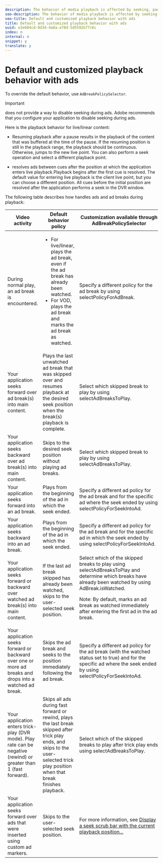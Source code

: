 ```yaml
---
description: The behavior of media playback is affected by seeking, pausing, fast forward or rewind (trick play mode), and the inclusion of advertising.
seo-description: The behavior of media playback is affected by seeking, pausing, fast forward or rewind (trick play mode), and the inclusion of advertising.
seo-title: Default and customized playback behavior with ads
title: Default and customized playback behavior with ads
uuid: e2e684cd-8d3d-4a8a-a78d-5d5592b77c6c
index: n
internal: n
snippet: y
translate: y
---
```


# Default and customized playback behavior with ads

To override the default behavior, use `AdBreakPolicySelector`. 

>[!IMPORTANT]
>
><!-- PH element: phrases/primetime-sdk-name --> does not provide a way to disable seeking during ads. Adobe recommends that you configure your application to disable seeking during ads.


Here is the playback behavior for live/linear content: 
* Resuming playback after a pause results in the playback of the content that was buffered at the time of the pause. If the resuming position is still in the playback range, the playback should be continuous. Otherwise,  <!-- PH element: phrases/primetime-sdk-name --> jumps to the new live point. You can also perform a seek operation and select a different playback point.

* <!-- PH element: phrases/primetime-sdk-name --> resolves ads between cues after the position at which the application enters live playback.Playback begins after the first cue is resolved. The default value for entering live playback is the client live point, but you can choose a different position. All cues before the initial position are resolved after the application performs a seek in the DVR window.


The following table describes how  <!-- PH element: phrases/primetime-sdk-name --> handles ads and ad breaks during playback:

<table id="table_466538B1C2A646B89EB4F9AA111203BE"> 
 <thead> 
  <tr> 
   <th colname="col1" class="entry">Video activity</th> 
   <th colname="col2" class="entry">Default 
    <ph conkeyref="phrases/primetime-sdk-name" /> behavior policy </th> 
   <th colname="col3" class="entry">Customization available through <span class="codeph">AdBreakPolicySelector</span> </th> 
  </tr>
 </thead>
 <tbody> 
  <tr> 
   <td colname="col1">During normal play, an ad break is encountered.</td> 
   <td colname="col2"> 
    <ul id="ul_10D2638676EA4ADDA718E61BD4FDC1D2"> 
     <li id="li_D5CC30F063934C738971E2E8AF00C137">For live/linear, plays the ad break, even if the ad break has already been watched.</li> 
     <li id="li_D962C0938DA74186AE99D117E5A74E38">For VOD, plays the ad break and marks the ad break as watched.</li> 
    </ul> </td> 
   <td colname="col3">Specify a different policy for the ad break by using <span class="codeph">selectPolicyForAdBreak</span>. </td> 
  </tr> 
  <tr> 
   <td colname="col1">Your application seeks forward over ad break(s) into main content.</td> 
   <td colname="col2">Plays the last unwatched ad break that was skipped over and resumes playback at the desired seek position when the break(s) playback is complete.</td> 
   <td colname="col3">Select which skipped break to play by using <span class="codeph">selectAdBreaksToPlay</span>. </td> 
  </tr> 
  <tr> 
   <td colname="col1">Your application seeks backward over ad break(s) into main content.</td> 
   <td colname="col2">Skips to the desired seek position without playing ad breaks.</td> 
   <td colname="col3">Select which skipped break to play by using <span class="codeph">selectAdBreaksToPlay</span>.&nbsp;&nbsp;&nbsp;&nbsp;&nbsp;&nbsp;&nbsp;&nbsp;&nbsp;&nbsp;&nbsp;&nbsp;&nbsp;&nbsp;&nbsp;&nbsp;&nbsp;&nbsp;&nbsp;&nbsp;&nbsp; </td> 
  </tr> 
  <tr> 
   <td colname="col1">Your application seeks forward into an ad break.</td> 
   <td colname="col2">Plays from the beginning of the ad in which the seek ended.</td> 
   <td colname="col3">Specify a different ad policy for the ad break and for the specific ad where the seek ended by using <span class="codeph">selectPolicyForSeekIntoAd</span>. </td> 
  </tr> 
  <tr> 
   <td colname="col1">Your application seeks backward into an ad break.</td> 
   <td colname="col2">Plays from the beginning of the ad in which the seek ended.</td> 
   <td colname="col3">Specify a different ad policy for the ad break and for the specific ad in which the seek ended by using <span class="codeph">selectPolicyForSeekIntoAd</span>. </td> 
  </tr> 
  <tr> 
   <td colname="col1">Your application seeks forward or backward over watched ad break(s) into main content.</td> 
   <td colname="col2">If the last ad break skipped has already been watched, skips to the user-selected seek position.</td> 
   <td colname="col3">Select which of the skipped breaks to play using <span class="codeph">selectAdBreaksToPlay</span> and determine which breaks have already been watched by using <span class="codeph">AdBreak.isWatched</span>. <p type="important">Note: By default, 
     <ph conkeyref="phrases/primetime-sdk-name" /> marks an ad break as watched immediately after entering the first ad in the ad break. </p> </td> 
  </tr> 
  <tr> 
   <td colname="col1">Your application seeks forward or backward over one or more ad breaks and drops into a watched ad break.</td> 
   <td colname="col2">Skips the ad break and seeks to the position immediately following the ad break.</td> 
   <td colname="col3">Specify a different ad policy for the ad break (with the watched status set to true) and for the specific ad where the seek ended by using <span class="codeph">selectPolicyForSeekIntoAd</span>. </td> 
  </tr> 
  <tr> 
   <td colname="col1">Your application enters trick-play (DVR mode). Play rate can be negative (rewind) or greater than 1 (fast forward).</td> 
   <td colname="col2">Skips all ads during fast forward or rewind, plays the last break skipped after trick play ends, and skips to the user-selected trick play position when that break finishes playback.</td> 
   <td colname="col3">Select which of the skipped breaks to play after trick play ends using <span class="codeph">selectAdBreaksToPlay</span>. </td> 
  </tr> 
  <tr> 
   <td colname="col1">Your application seeks forward over ads that were inserted using custom ad markers.</td> 
   <td colname="col2">Skips to the user-selected seek position.</td> 
   <td colname="col3">For more information, see <a href="t_psdk_android_1.4_ui-seek-scrub-bar-display.xml#display-seek-scrub-bar" format="dita" scope="local">Display a seek scrub bar with the current playback position...</a> </td> 
  </tr> 
 </tbody> 
</table>

